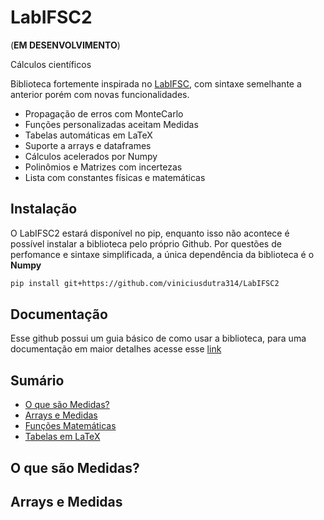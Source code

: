 # LabIFSC2
(**EM DESENVOLVIMENTO**)

Cálculos científicos



Biblioteca fortemente inspirada no [LabIFSC](https://github.com/gjvnq/LabIFSC), com sintaxe semelhante a anterior porém com novas funcionalidades.



- Propagação de erros com MonteCarlo
- Funções personalizadas aceitam Medidas
- Tabelas automáticas em LaTeX
- Suporte a  arrays e dataframes 
- Cálculos acelerados por Numpy
- Polinômios e Matrizes com incertezas
- Lista com constantes físicas e matemáticas

## Instalação
O LabIFSC2 estará disponível no pip, enquanto isso não acontece é possível instalar a biblioteca pelo próprio Github. Por questões de perfomance e sintaxe simplificada, a única dependência da biblioteca é o **Numpy**
```bash
pip install git+https://github.com/viniciusdutra314/LabIFSC2
```

## Documentação
Esse github possui um guia básico de como usar a biblioteca, para uma documentação em maior detalhes acesse esse [link](https://viniciusdutra314.github.io/LabIFSC2/)

## Sumário
- [O que são Medidas?]()
- [Arrays e Medidas]()
- [Funções Matemáticas]()
- [Tabelas em LaTeX]()
## O que são Medidas?

## Arrays e Medidas